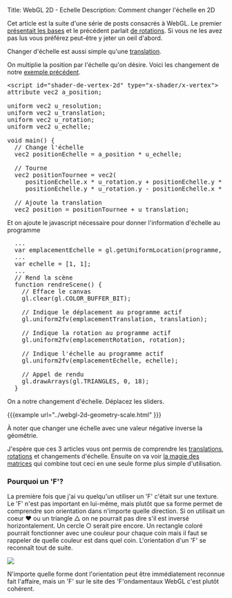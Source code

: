 ﻿Title: WebGL 2D - Echelle
Description: Comment changer l'échelle en 2D

Cet article est la suite d'une série de posts consacrés à WebGL. Le premier <a href="webgl-fundamentals.html">présentait les bases</a> et le précédent parlait <a href="webgl-2d-rotation.html">de rotations</a>. Si vous ne les avez pas lus vous préférez peut-être y jeter un oeil d'abord.

Changer d'échelle est aussi simple qu'une <a href="webgl-2d-translation.html">translation</a>.
<!--more-->
On multiplie la position par l'échelle qu'on désire. Voici les changement de notre <a href="webgl-2d-rotation.html">exemple précédent</a>.

<pre class="prettyprint showlinemods">
&lt;script id="shader-de-vertex-2d" type="x-shader/x-vertex"&gt;
attribute vec2 a_position;

uniform vec2 u_resolution;
uniform vec2 u_translation;
uniform vec2 u_rotation;
uniform vec2 u_echelle;

void main() {
  // Change l'échelle
  vec2 positionEchelle = a_position * u_echelle;

  // Tourne
  vec2 positionTournee = vec2(
     positionEchelle.x * u_rotation.y + positionEchelle.y * u_rotation.x,
     positionEchelle.y * u_rotation.y - positionEchelle.x * u_rotation.x);

  // Ajoute la translation
  vec2 position = positionTournee + u_translation;
</pre>

Et on ajoute le javascript nécessaire pour donner l'information d'échelle au programme

<pre class="prettyprint showlinemods">
  ...
  var emplacementEchelle = gl.getUniformLocation(programme, "u_echelle");
  ...
  var echelle = [1, 1];
  ...
  // Rend la scène
  function rendreScene() {
    // Efface le canvas
    gl.clear(gl.COLOR_BUFFER_BIT);

    // Indique le déplacement au programme actif
    gl.uniform2fv(emplacementTranslation, translation);

    // Indique la rotation au programme actif
    gl.uniform2fv(emplacementRotation, rotation);

    // Indique l'échelle au programme actif
    gl.uniform2fv(emplacementEchelle, echelle);

    // Appel de rendu
    gl.drawArrays(gl.TRIANGLES, 0, 18);
  }
</pre>

On a notre changement d'échelle. Déplacez les sliders.

{{{example url="../webgl-2d-geometry-scale.html" }}}

À noter que changer une échelle avec une valeur négative inverse la géométrie.

J'espère que ces 3 articles vous ont permis de comprendre les <a href="webgl-2d-translation.html">translations</a>, <a href="webgl-2d-rotation.html">rotations</a> et changements d'échelle. Ensuite on va voir <a href="webgl-2d-matrices.html">la magie des matrices</a> qui combine tout ceci en une seule forme plus simple d'utilisation.

<div class="webgl_bottombar">
<h3>Pourquoi un 'F'?</h3>
<p>
La première fois que j'ai vu quelqu'un utiliser un 'F' c'était sur une texture. Le 'F' n'est pas important en lui-même, mais plutôt que sa forme permet de comprendre son orientation dans n'importe quelle direction. Si on utilisait un coeur ❤ ou un triangle △ on ne pourrait pas dire s'il est inversé horizontalement. Un cercle ○ serait pire encore. Un rectangle coloré pourrait fonctionner avec une couleur pour chaque coin mais il faut se rappeler de quelle couleur est dans quel coin. L'orientation d'un 'F' se reconnaît tout de suite.
</p>
<img src="../resources/f-orientation.svg" class="webgl_center"/>
<p>
N'importe quelle forme dont l'orientation peut être immédiatement reconnue fait l'affaire, mais un 'F' sur le site des 'F'ondamentaux WebGL c'est plutôt cohérent.
</p>
</div>




